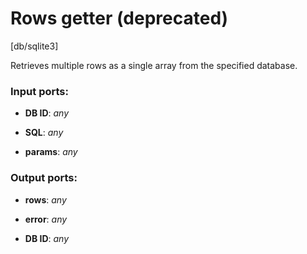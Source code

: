 # Rows getter (deprecated)

[db/sqlite3]

Retrieves multiple rows as a single array from the specified database.

### Input ports:

* __DB ID__: _any_



* __SQL__: _any_



* __params__: _any_



### Output ports:

* __rows__: _any_



* __error__: _any_



* __DB ID__: _any_



